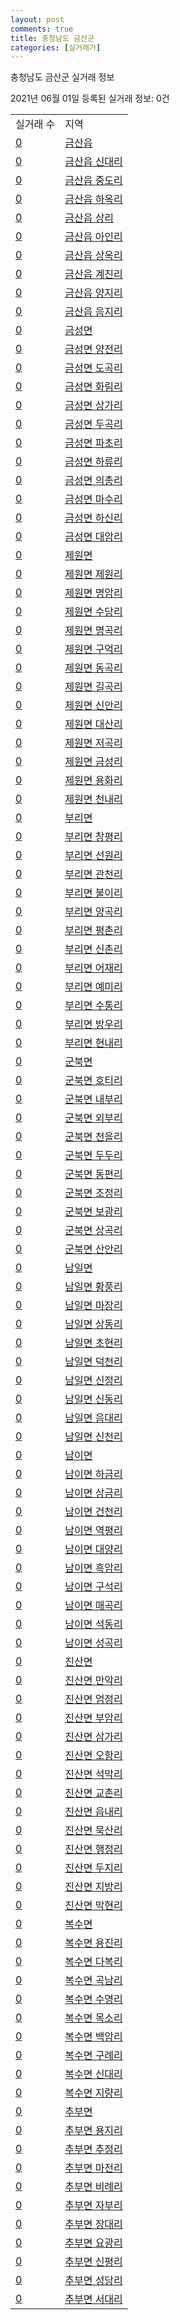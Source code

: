 ```yaml
---
layout: post
comments: true
title: 충청남도 금산군
categories: [실거래가]
---
```


충청남도 금산군 실거래 정보

2021년 06월 01일 등록된 실거래 정보: 0건


<table>
  <tr>
    <td>실거래 수</td>
    <td>지역</td>
  </tr>

  
  <tr>
    <td><a href="4471025000.html">0</a></td>
    <td><a href="4471025000.html">금산읍</a></td>
  </tr>
    

  <tr>
    <td><a href="4471025021.html">0</a></td>
    <td><a href="4471025021.html">금산읍 신대리</a></td>
  </tr>
    

  <tr>
    <td><a href="4471025022.html">0</a></td>
    <td><a href="4471025022.html">금산읍 중도리</a></td>
  </tr>
    

  <tr>
    <td><a href="4471025023.html">0</a></td>
    <td><a href="4471025023.html">금산읍 하옥리</a></td>
  </tr>
    

  <tr>
    <td><a href="4471025024.html">0</a></td>
    <td><a href="4471025024.html">금산읍 상리</a></td>
  </tr>
    

  <tr>
    <td><a href="4471025025.html">0</a></td>
    <td><a href="4471025025.html">금산읍 아인리</a></td>
  </tr>
    

  <tr>
    <td><a href="4471025026.html">0</a></td>
    <td><a href="4471025026.html">금산읍 상옥리</a></td>
  </tr>
    

  <tr>
    <td><a href="4471025027.html">0</a></td>
    <td><a href="4471025027.html">금산읍 계진리</a></td>
  </tr>
    

  <tr>
    <td><a href="4471025028.html">0</a></td>
    <td><a href="4471025028.html">금산읍 양지리</a></td>
  </tr>
    

  <tr>
    <td><a href="4471025029.html">0</a></td>
    <td><a href="4471025029.html">금산읍 음지리</a></td>
  </tr>
    

  <tr>
    <td><a href="4471031000.html">0</a></td>
    <td><a href="4471031000.html">금성면</a></td>
  </tr>
    

  <tr>
    <td><a href="4471031021.html">0</a></td>
    <td><a href="4471031021.html">금성면 양전리</a></td>
  </tr>
    

  <tr>
    <td><a href="4471031022.html">0</a></td>
    <td><a href="4471031022.html">금성면 도곡리</a></td>
  </tr>
    

  <tr>
    <td><a href="4471031023.html">0</a></td>
    <td><a href="4471031023.html">금성면 화림리</a></td>
  </tr>
    

  <tr>
    <td><a href="4471031024.html">0</a></td>
    <td><a href="4471031024.html">금성면 상가리</a></td>
  </tr>
    

  <tr>
    <td><a href="4471031025.html">0</a></td>
    <td><a href="4471031025.html">금성면 두곡리</a></td>
  </tr>
    

  <tr>
    <td><a href="4471031026.html">0</a></td>
    <td><a href="4471031026.html">금성면 파초리</a></td>
  </tr>
    

  <tr>
    <td><a href="4471031027.html">0</a></td>
    <td><a href="4471031027.html">금성면 하류리</a></td>
  </tr>
    

  <tr>
    <td><a href="4471031028.html">0</a></td>
    <td><a href="4471031028.html">금성면 의총리</a></td>
  </tr>
    

  <tr>
    <td><a href="4471031029.html">0</a></td>
    <td><a href="4471031029.html">금성면 마수리</a></td>
  </tr>
    

  <tr>
    <td><a href="4471031030.html">0</a></td>
    <td><a href="4471031030.html">금성면 하신리</a></td>
  </tr>
    

  <tr>
    <td><a href="4471031031.html">0</a></td>
    <td><a href="4471031031.html">금성면 대암리</a></td>
  </tr>
    

  <tr>
    <td><a href="4471032000.html">0</a></td>
    <td><a href="4471032000.html">제원면</a></td>
  </tr>
    

  <tr>
    <td><a href="4471032021.html">0</a></td>
    <td><a href="4471032021.html">제원면 제원리</a></td>
  </tr>
    

  <tr>
    <td><a href="4471032022.html">0</a></td>
    <td><a href="4471032022.html">제원면 명암리</a></td>
  </tr>
    

  <tr>
    <td><a href="4471032023.html">0</a></td>
    <td><a href="4471032023.html">제원면 수당리</a></td>
  </tr>
    

  <tr>
    <td><a href="4471032024.html">0</a></td>
    <td><a href="4471032024.html">제원면 명곡리</a></td>
  </tr>
    

  <tr>
    <td><a href="4471032025.html">0</a></td>
    <td><a href="4471032025.html">제원면 구억리</a></td>
  </tr>
    

  <tr>
    <td><a href="4471032026.html">0</a></td>
    <td><a href="4471032026.html">제원면 동곡리</a></td>
  </tr>
    

  <tr>
    <td><a href="4471032027.html">0</a></td>
    <td><a href="4471032027.html">제원면 길곡리</a></td>
  </tr>
    

  <tr>
    <td><a href="4471032028.html">0</a></td>
    <td><a href="4471032028.html">제원면 신안리</a></td>
  </tr>
    

  <tr>
    <td><a href="4471032029.html">0</a></td>
    <td><a href="4471032029.html">제원면 대산리</a></td>
  </tr>
    

  <tr>
    <td><a href="4471032030.html">0</a></td>
    <td><a href="4471032030.html">제원면 저곡리</a></td>
  </tr>
    

  <tr>
    <td><a href="4471032031.html">0</a></td>
    <td><a href="4471032031.html">제원면 금성리</a></td>
  </tr>
    

  <tr>
    <td><a href="4471032032.html">0</a></td>
    <td><a href="4471032032.html">제원면 용화리</a></td>
  </tr>
    

  <tr>
    <td><a href="4471032033.html">0</a></td>
    <td><a href="4471032033.html">제원면 천내리</a></td>
  </tr>
    

  <tr>
    <td><a href="4471033000.html">0</a></td>
    <td><a href="4471033000.html">부리면</a></td>
  </tr>
    

  <tr>
    <td><a href="4471033021.html">0</a></td>
    <td><a href="4471033021.html">부리면 창평리</a></td>
  </tr>
    

  <tr>
    <td><a href="4471033022.html">0</a></td>
    <td><a href="4471033022.html">부리면 선원리</a></td>
  </tr>
    

  <tr>
    <td><a href="4471033023.html">0</a></td>
    <td><a href="4471033023.html">부리면 관천리</a></td>
  </tr>
    

  <tr>
    <td><a href="4471033024.html">0</a></td>
    <td><a href="4471033024.html">부리면 불이리</a></td>
  </tr>
    

  <tr>
    <td><a href="4471033025.html">0</a></td>
    <td><a href="4471033025.html">부리면 양곡리</a></td>
  </tr>
    

  <tr>
    <td><a href="4471033026.html">0</a></td>
    <td><a href="4471033026.html">부리면 평촌리</a></td>
  </tr>
    

  <tr>
    <td><a href="4471033027.html">0</a></td>
    <td><a href="4471033027.html">부리면 신촌리</a></td>
  </tr>
    

  <tr>
    <td><a href="4471033028.html">0</a></td>
    <td><a href="4471033028.html">부리면 어재리</a></td>
  </tr>
    

  <tr>
    <td><a href="4471033029.html">0</a></td>
    <td><a href="4471033029.html">부리면 예미리</a></td>
  </tr>
    

  <tr>
    <td><a href="4471033030.html">0</a></td>
    <td><a href="4471033030.html">부리면 수통리</a></td>
  </tr>
    

  <tr>
    <td><a href="4471033031.html">0</a></td>
    <td><a href="4471033031.html">부리면 방우리</a></td>
  </tr>
    

  <tr>
    <td><a href="4471033032.html">0</a></td>
    <td><a href="4471033032.html">부리면 현내리</a></td>
  </tr>
    

  <tr>
    <td><a href="4471034000.html">0</a></td>
    <td><a href="4471034000.html">군북면</a></td>
  </tr>
    

  <tr>
    <td><a href="4471034021.html">0</a></td>
    <td><a href="4471034021.html">군북면 호티리</a></td>
  </tr>
    

  <tr>
    <td><a href="4471034022.html">0</a></td>
    <td><a href="4471034022.html">군북면 내부리</a></td>
  </tr>
    

  <tr>
    <td><a href="4471034023.html">0</a></td>
    <td><a href="4471034023.html">군북면 외부리</a></td>
  </tr>
    

  <tr>
    <td><a href="4471034024.html">0</a></td>
    <td><a href="4471034024.html">군북면 천을리</a></td>
  </tr>
    

  <tr>
    <td><a href="4471034025.html">0</a></td>
    <td><a href="4471034025.html">군북면 두두리</a></td>
  </tr>
    

  <tr>
    <td><a href="4471034026.html">0</a></td>
    <td><a href="4471034026.html">군북면 동편리</a></td>
  </tr>
    

  <tr>
    <td><a href="4471034027.html">0</a></td>
    <td><a href="4471034027.html">군북면 조정리</a></td>
  </tr>
    

  <tr>
    <td><a href="4471034028.html">0</a></td>
    <td><a href="4471034028.html">군북면 보광리</a></td>
  </tr>
    

  <tr>
    <td><a href="4471034029.html">0</a></td>
    <td><a href="4471034029.html">군북면 상곡리</a></td>
  </tr>
    

  <tr>
    <td><a href="4471034030.html">0</a></td>
    <td><a href="4471034030.html">군북면 산안리</a></td>
  </tr>
    

  <tr>
    <td><a href="4471035000.html">0</a></td>
    <td><a href="4471035000.html">남일면</a></td>
  </tr>
    

  <tr>
    <td><a href="4471035021.html">0</a></td>
    <td><a href="4471035021.html">남일면 황풍리</a></td>
  </tr>
    

  <tr>
    <td><a href="4471035022.html">0</a></td>
    <td><a href="4471035022.html">남일면 마장리</a></td>
  </tr>
    

  <tr>
    <td><a href="4471035023.html">0</a></td>
    <td><a href="4471035023.html">남일면 상동리</a></td>
  </tr>
    

  <tr>
    <td><a href="4471035024.html">0</a></td>
    <td><a href="4471035024.html">남일면 초현리</a></td>
  </tr>
    

  <tr>
    <td><a href="4471035025.html">0</a></td>
    <td><a href="4471035025.html">남일면 덕천리</a></td>
  </tr>
    

  <tr>
    <td><a href="4471035026.html">0</a></td>
    <td><a href="4471035026.html">남일면 신정리</a></td>
  </tr>
    

  <tr>
    <td><a href="4471035027.html">0</a></td>
    <td><a href="4471035027.html">남일면 신동리</a></td>
  </tr>
    

  <tr>
    <td><a href="4471035028.html">0</a></td>
    <td><a href="4471035028.html">남일면 음대리</a></td>
  </tr>
    

  <tr>
    <td><a href="4471035029.html">0</a></td>
    <td><a href="4471035029.html">남일면 신천리</a></td>
  </tr>
    

  <tr>
    <td><a href="4471036000.html">0</a></td>
    <td><a href="4471036000.html">남이면</a></td>
  </tr>
    

  <tr>
    <td><a href="4471036021.html">0</a></td>
    <td><a href="4471036021.html">남이면 하금리</a></td>
  </tr>
    

  <tr>
    <td><a href="4471036022.html">0</a></td>
    <td><a href="4471036022.html">남이면 상금리</a></td>
  </tr>
    

  <tr>
    <td><a href="4471036023.html">0</a></td>
    <td><a href="4471036023.html">남이면 건천리</a></td>
  </tr>
    

  <tr>
    <td><a href="4471036024.html">0</a></td>
    <td><a href="4471036024.html">남이면 역평리</a></td>
  </tr>
    

  <tr>
    <td><a href="4471036025.html">0</a></td>
    <td><a href="4471036025.html">남이면 대양리</a></td>
  </tr>
    

  <tr>
    <td><a href="4471036026.html">0</a></td>
    <td><a href="4471036026.html">남이면 흑암리</a></td>
  </tr>
    

  <tr>
    <td><a href="4471036027.html">0</a></td>
    <td><a href="4471036027.html">남이면 구석리</a></td>
  </tr>
    

  <tr>
    <td><a href="4471036028.html">0</a></td>
    <td><a href="4471036028.html">남이면 매곡리</a></td>
  </tr>
    

  <tr>
    <td><a href="4471036029.html">0</a></td>
    <td><a href="4471036029.html">남이면 석동리</a></td>
  </tr>
    

  <tr>
    <td><a href="4471036030.html">0</a></td>
    <td><a href="4471036030.html">남이면 성곡리</a></td>
  </tr>
    

  <tr>
    <td><a href="4471037000.html">0</a></td>
    <td><a href="4471037000.html">진산면</a></td>
  </tr>
    

  <tr>
    <td><a href="4471037021.html">0</a></td>
    <td><a href="4471037021.html">진산면 만악리</a></td>
  </tr>
    

  <tr>
    <td><a href="4471037022.html">0</a></td>
    <td><a href="4471037022.html">진산면 엄정리</a></td>
  </tr>
    

  <tr>
    <td><a href="4471037023.html">0</a></td>
    <td><a href="4471037023.html">진산면 부암리</a></td>
  </tr>
    

  <tr>
    <td><a href="4471037024.html">0</a></td>
    <td><a href="4471037024.html">진산면 삼가리</a></td>
  </tr>
    

  <tr>
    <td><a href="4471037025.html">0</a></td>
    <td><a href="4471037025.html">진산면 오항리</a></td>
  </tr>
    

  <tr>
    <td><a href="4471037026.html">0</a></td>
    <td><a href="4471037026.html">진산면 석막리</a></td>
  </tr>
    

  <tr>
    <td><a href="4471037027.html">0</a></td>
    <td><a href="4471037027.html">진산면 교촌리</a></td>
  </tr>
    

  <tr>
    <td><a href="4471037028.html">0</a></td>
    <td><a href="4471037028.html">진산면 읍내리</a></td>
  </tr>
    

  <tr>
    <td><a href="4471037029.html">0</a></td>
    <td><a href="4471037029.html">진산면 묵산리</a></td>
  </tr>
    

  <tr>
    <td><a href="4471037030.html">0</a></td>
    <td><a href="4471037030.html">진산면 행정리</a></td>
  </tr>
    

  <tr>
    <td><a href="4471037031.html">0</a></td>
    <td><a href="4471037031.html">진산면 두지리</a></td>
  </tr>
    

  <tr>
    <td><a href="4471037032.html">0</a></td>
    <td><a href="4471037032.html">진산면 지방리</a></td>
  </tr>
    

  <tr>
    <td><a href="4471037033.html">0</a></td>
    <td><a href="4471037033.html">진산면 막현리</a></td>
  </tr>
    

  <tr>
    <td><a href="4471038000.html">0</a></td>
    <td><a href="4471038000.html">복수면</a></td>
  </tr>
    

  <tr>
    <td><a href="4471038021.html">0</a></td>
    <td><a href="4471038021.html">복수면 용진리</a></td>
  </tr>
    

  <tr>
    <td><a href="4471038022.html">0</a></td>
    <td><a href="4471038022.html">복수면 다복리</a></td>
  </tr>
    

  <tr>
    <td><a href="4471038023.html">0</a></td>
    <td><a href="4471038023.html">복수면 곡남리</a></td>
  </tr>
    

  <tr>
    <td><a href="4471038024.html">0</a></td>
    <td><a href="4471038024.html">복수면 수영리</a></td>
  </tr>
    

  <tr>
    <td><a href="4471038025.html">0</a></td>
    <td><a href="4471038025.html">복수면 목소리</a></td>
  </tr>
    

  <tr>
    <td><a href="4471038026.html">0</a></td>
    <td><a href="4471038026.html">복수면 백암리</a></td>
  </tr>
    

  <tr>
    <td><a href="4471038027.html">0</a></td>
    <td><a href="4471038027.html">복수면 구례리</a></td>
  </tr>
    

  <tr>
    <td><a href="4471038028.html">0</a></td>
    <td><a href="4471038028.html">복수면 신대리</a></td>
  </tr>
    

  <tr>
    <td><a href="4471038029.html">0</a></td>
    <td><a href="4471038029.html">복수면 지량리</a></td>
  </tr>
    

  <tr>
    <td><a href="4471039000.html">0</a></td>
    <td><a href="4471039000.html">추부면</a></td>
  </tr>
    

  <tr>
    <td><a href="4471039021.html">0</a></td>
    <td><a href="4471039021.html">추부면 용지리</a></td>
  </tr>
    

  <tr>
    <td><a href="4471039022.html">0</a></td>
    <td><a href="4471039022.html">추부면 추정리</a></td>
  </tr>
    

  <tr>
    <td><a href="4471039023.html">0</a></td>
    <td><a href="4471039023.html">추부면 마전리</a></td>
  </tr>
    

  <tr>
    <td><a href="4471039024.html">0</a></td>
    <td><a href="4471039024.html">추부면 비례리</a></td>
  </tr>
    

  <tr>
    <td><a href="4471039025.html">0</a></td>
    <td><a href="4471039025.html">추부면 자부리</a></td>
  </tr>
    

  <tr>
    <td><a href="4471039026.html">0</a></td>
    <td><a href="4471039026.html">추부면 장대리</a></td>
  </tr>
    

  <tr>
    <td><a href="4471039027.html">0</a></td>
    <td><a href="4471039027.html">추부면 요광리</a></td>
  </tr>
    

  <tr>
    <td><a href="4471039028.html">0</a></td>
    <td><a href="4471039028.html">추부면 신평리</a></td>
  </tr>
    

  <tr>
    <td><a href="4471039029.html">0</a></td>
    <td><a href="4471039029.html">추부면 성당리</a></td>
  </tr>
    

  <tr>
    <td><a href="4471039030.html">0</a></td>
    <td><a href="4471039030.html">추부면 서대리</a></td>
  </tr>
    


</table>
    
